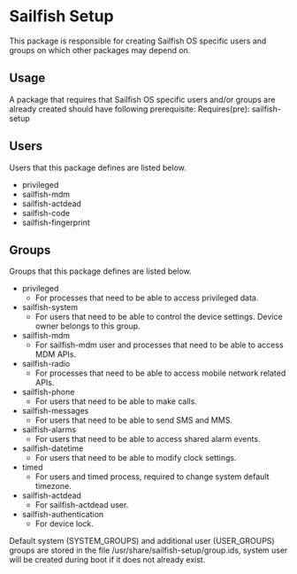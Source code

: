 Sailfish Setup
==============

This package is responsible for creating Sailfish OS specific users
and groups on which other packages may depend on.

Usage
-----

A package that requires that Sailfish OS specific users and/or groups are
already created should have following prerequisite:
Requires(pre): sailfish-setup

Users
-----
Users that this package defines are listed below.

- privileged
- sailfish-mdm
- sailfish-actdead
- sailfish-code
- sailfish-fingerprint

Groups
------
Groups that this package defines are listed below.

- privileged
  - For processes that need to be able to access privileged data.
- sailfish-system
  - For users that need to be able to control the device settings.
    Device owner belongs to this group.
- sailfish-mdm
  - For sailfish-mdm user and processes that need to be able to access
    MDM APIs.
- sailfish-radio
  - For processes that need to be able to access mobile network related APIs.
- sailfish-phone
  - For users that need to be able to make calls.
- sailfish-messages
  - For users that need to be able to send SMS and MMS.
- sailfish-alarms
  - For users that need to be able to access shared alarm events.
- sailfish-datetime
  - For users that need to be able to modify clock settings.
- timed
  - For users and timed process, required to change system default timezone.
- sailfish-actdead
  - For sailfish-actdead user.
- sailfish-authentication
  - For device lock.

Default system (SYSTEM_GROUPS) and additional user (USER_GROUPS) groups are
stored in the file /usr/share/sailfish-setup/group.ids, system user will be
created during boot if it does not already exist.
